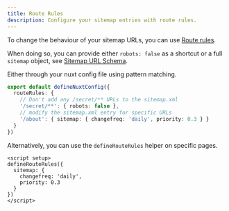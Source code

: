 ```yaml
---
title: Route Rules
description: Configure your sitemap entries with route rules.
---
```


To change the behaviour of your sitemap URLs, you can use [Route rules](https://nuxt.com/docs/api/configuration/nuxt-config/#routerules).

When doing so, you can provide either `robots: false` as a shortcut or a full `sitemap` object, see [Sitemap URL Schema](/sitemap/api/schema).

Either through your nuxt config file using pattern matching.

```ts [nuxt.config.ts]
export default defineNuxtConfig({
  routeRules: {
    // Don't add any /secret/** URLs to the sitemap.xml
    '/secret/**': { robots: false },
    // modify the sitemap.xml entry for specific URLs
    '/about': { sitemap: { changefreq: 'daily', priority: 0.3 } }
  }
})
```

Alternatively, you can use the `defineRouteRules` helper on specific pages.

```vue [pages/index.vue]
<script setup>
defineRouteRules({
  sitemap: {
    changefreq: 'daily',
    priority: 0.3
  }
})
</script>
```

